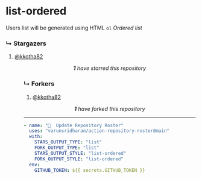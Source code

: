 # list-ordered
Users list will be generated using HTML `ol` _Ordered list_

### ↳ Stargazers

<!-- REPOSITORY_STARS:START -->
<ol><li><a href="https://github.com/kkotha82" rel="nofollow">@kkotha82 <br/> </a> </li><ol><p align="center"><i><b>1</b> have starred this repository</i></p>
<!-- REPOSITORY_STARS:END -->

### ↳ Forkers

<!-- REPOSITORY_FORKS:START -->
<ol><li><a href="https://github.com/kkotha82" rel="nofollow">@kkotha82 <br/> </a> </li></ol><p align="center"><i><b>1</b> have forked this repository</i></p>
<!-- REPOSITORY_FORKS:END -->

---
  
```yml
- name: "🐔  Update Repository Roster"
  uses: "varunsridharan/action-repository-roster@main"
  with:
    STARS_OUTPUT_TYPE: "list"
    FORK_OUTPUT_TYPE: "list"
    STARS_OUTPUT_STYLE: "list-ordered"
    FORK_OUTPUT_STYLE: "list-ordered"
  env:
    GITHUB_TOKEN: ${{ secrets.GITHUB_TOKEN }}
```
